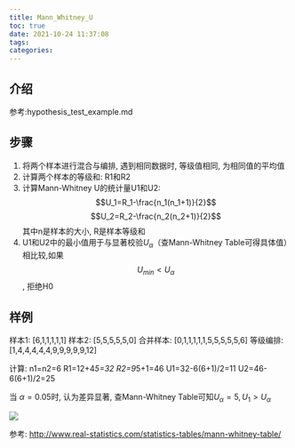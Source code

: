 ```yaml
---
title: Mann_Whitney_U
toc: true
date: 2021-10-24 11:37:08
tags:
categories:
---
```


## 介绍
参考:hypothesis_test_example.md

## 步骤
1. 将两个样本进行混合与编排, 遇到相同数据时, 等级值相同, 为相同值的平均值
2. 计算两个样本的等级和: R1和R2
3. 计算Mann-Whitney U的统计量U1和U2:
$$U_1=R_1-\frac{n_1(n_1+1)}{2}$$
$$U_2=R_2-\frac{n_2(n_2+1)}{2}$$
其中n是样本的大小, R是样本等级和
4. U1和U2中的最小值用于与显著校验$U_\alpha$（查Mann-Whitney Table可得具体值）相比较,如果$$U_{min} < U_\alpha$$, 拒绝H0


## 样例
样本1: [6,1,1,1,1,1]
样本2: [5,5,5,5,5,0]
合并样本: [0,1,1,1,1,1,5,5,5,5,5,6]
等级编排: [1,4,4,4,4,4,9,9,9,9,9,12]

计算:
n1=n2=6
R1=12+4*5=32
R2=9*5+1=46
U1=32-6(6+1)/2=11
U2=46-6(6+1)/2=25


当 $\alpha=0.05$时, 认为差异显著, 查Mann-Whitney Table可知$U_\alpha=5, U_1>U_\alpha$

![](./Mann_Whitney_U/1.png)


参考:
http://www.real-statistics.com/statistics-tables/mann-whitney-table/
